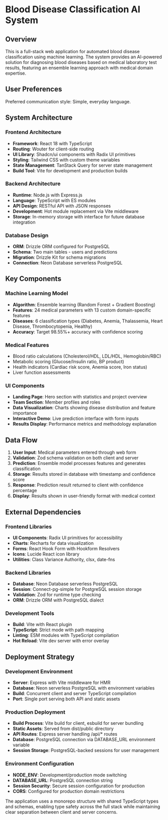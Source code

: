 # Blood Disease Classification AI System

## Overview

This is a full-stack web application for automated blood disease classification using machine learning. The system provides an AI-powered solution for diagnosing blood diseases based on medical laboratory test results, featuring an ensemble learning approach with medical domain expertise.

## User Preferences

Preferred communication style: Simple, everyday language.

## System Architecture

### Frontend Architecture
- **Framework**: React 18 with TypeScript
- **Routing**: Wouter for client-side routing
- **UI Library**: Shadcn/ui components with Radix UI primitives
- **Styling**: Tailwind CSS with custom theme variables
- **State Management**: TanStack Query for server state management
- **Build Tool**: Vite for development and production builds

### Backend Architecture
- **Runtime**: Node.js with Express.js
- **Language**: TypeScript with ES modules
- **API Design**: RESTful API with JSON responses
- **Development**: Hot module replacement via Vite middleware
- **Storage**: In-memory storage with interface for future database integration

### Database Design
- **ORM**: Drizzle ORM configured for PostgreSQL
- **Schema**: Two main tables - users and predictions
- **Migration**: Drizzle Kit for schema migrations
- **Connection**: Neon Database serverless PostgreSQL

## Key Components

### Machine Learning Model
- **Algorithm**: Ensemble learning (Random Forest + Gradient Boosting)
- **Features**: 24 medical parameters with 13 custom domain-specific features
- **Diseases**: 6 classification types (Diabetes, Anemia, Thalassemia, Heart Disease, Thrombocytopenia, Healthy)
- **Accuracy**: Target 98.55%+ accuracy with confidence scoring

### Medical Features
- Blood ratio calculations (Cholesterol/HDL, LDL/HDL, Hemoglobin/RBC)
- Metabolic scoring (Glucose/Insulin ratio, BP product)
- Health indicators (Cardiac risk score, Anemia score, Iron status)
- Liver function assessments

### UI Components
- **Landing Page**: Hero section with statistics and project overview
- **Team Section**: Member profiles and roles
- **Data Visualization**: Charts showing disease distribution and feature importance
- **Interactive Demo**: Live prediction interface with form inputs
- **Results Display**: Performance metrics and methodology explanation

## Data Flow

1. **User Input**: Medical parameters entered through web form
2. **Validation**: Zod schema validation on both client and server
3. **Prediction**: Ensemble model processes features and generates classification
4. **Storage**: Results stored in database with timestamp and confidence score
5. **Response**: Prediction result returned to client with confidence percentage
6. **Display**: Results shown in user-friendly format with medical context

## External Dependencies

### Frontend Libraries
- **UI Components**: Radix UI primitives for accessibility
- **Charts**: Recharts for data visualization
- **Forms**: React Hook Form with Hookform Resolvers
- **Icons**: Lucide React icon library
- **Utilities**: Class Variance Authority, clsx, date-fns

### Backend Libraries
- **Database**: Neon Database serverless PostgreSQL
- **Session**: Connect-pg-simple for PostgreSQL session storage
- **Validation**: Zod for runtime type checking
- **ORM**: Drizzle ORM with PostgreSQL dialect

### Development Tools
- **Build**: Vite with React plugin
- **TypeScript**: Strict mode with path mapping
- **Linting**: ESM modules with TypeScript compilation
- **Hot Reload**: Vite dev server with error overlay

## Deployment Strategy

### Development Environment
- **Server**: Express with Vite middleware for HMR
- **Database**: Neon serverless PostgreSQL with environment variables
- **Build**: Concurrent client and server TypeScript compilation
- **Port**: Single port serving both API and static assets

### Production Deployment
- **Build Process**: Vite build for client, esbuild for server bundling
- **Static Assets**: Served from dist/public directory
- **API Routes**: Express server handling /api/* routes
- **Database**: PostgreSQL connection via DATABASE_URL environment variable
- **Session Storage**: PostgreSQL-backed sessions for user management

### Environment Configuration
- **NODE_ENV**: Development/production mode switching
- **DATABASE_URL**: PostgreSQL connection string
- **Session Security**: Secure session configuration for production
- **CORS**: Configured for production domain restrictions

The application uses a monorepo structure with shared TypeScript types and schemas, enabling type safety across the full stack while maintaining clear separation between client and server concerns.